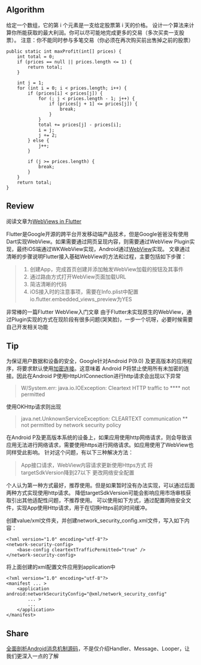 ## Algorithm
给定一个数组，它的第 i 个元素是一支给定股票第 i 天的价格。
设计一个算法来计算你所能获取的最大利润。你可以尽可能地完成更多的交易（多次买卖一支股票）。
注意：你不能同时参与多笔交易（你必须在再次购买前出售掉之前的股票）

    public static int maxProfit(int[] prices) {
        int total = 0;
        if (prices == null || prices.length <= 1) {
            return total;
        }

        int j = 1;
        for (int i = 0; i < prices.length; i++) {
            if (prices[i] < prices[j]) {
                for (; j < prices.length - 1; j++) {
                    if (prices[j + 1] <= prices[j]) {
                        break;
                    }
                }
                total += prices[j] - prices[i];
                i = j;
                j += 2;
            } else {
                j++;
            }

            if (j >= prices.length) {
                break;
            }
        }
        return total;
    }

## Review
阅读文章为[WebViews in Flutter](https://blog.geekyants.com/webviews-in-flutter-87194714ce3d)

Flutter是Google开源的跨平台开发移动端产品技术，但是Google爸爸没有使用Dart实现WebView。如果需要通过网页呈现内容，则需要通过WebView Plugin实现，最终iOS端通过WKWebView实现，Android通过[WebView](https://developer.android.com/reference/android/webkit/WebView)实现。
文章通过清晰的步骤说明Flutter接入基础WebView的方法和过程，主要包括如下步骤：

 > 1. 创建App，完成首页创建并添加触发WebView加载的按钮及其事件
 > 2. 通过路由方式打开WebView页面加载URL
 > 3. 简洁清晰的代码
 > 4. iOS接入时的注意事项，需要在Info.plist中配置io.flutter.embedded_views_preview为YES

非常棒的一篇Flutter WebView入门文章
由于Flutter未实现原生的WebView，通过Plugin实现的方式在现阶段有很多问题(哭笑脸)，一步一个坑呀，必要时候需要自己开发相关功能

## Tip
为保证用户数据和设备的安全，Google针对Android P(9.0) 及更高版本的应用程序，将要求默认使用[加密连接](https://developer.android.com/about/versions/pie/android-9.0-changes-28)。这意味着 Android P将禁止使用所有未加密的连接。因此在Android P使用HttpUrlConnection进行http请求会出现以下异常
 > W/System.err: java.io.IOException: Cleartext HTTP traffic to **** not permitted

使用OKHttp请求则出现
 > java.net.UnknownServiceException: CLEARTEXT communication ** not permitted by network security policy

在Android P及更高版本系统的设备上，如果应用使用http网络请求，则会导致该应用无法进行网络请求，需要使用https进行网络请求。如应用使用了WebView也同样受此影响。
针对这个问题，有以下三种解决方法：

 > App接口请求，WebView内容请求更新使用Https方式
 > 将targetSdkVersion降到27以下
 > 更改网络安全配置
 
个人认为第一种方式最好，推荐使用。但是如果暂时没有办法实现，可以通过后面两种方式实现使用http请求。
降低targetSdkVersion可能会影响应用市场审核获取引出其他适配性问题，不推荐使用。
可以使用如下方式，通过配置网络安全文件，实现App使用Http请求，用于在切换Https前的时间缓冲。

创建value/xml文件夹，并创建network_security_config.xml文件，写入如下内容：

    <?xml version="1.0" encoding="utf-8"?>
    <network-security-config>
        <base-config cleartextTrafficPermitted="true" />
    </network-security-config>

将上面创建的xml配置文件应用到application中

    <?xml version="1.0" encoding="utf-8"?>
    <manifest ... >
        <application android:networkSecurityConfig="@xml/network_security_config"
            ... >
            ...
        </application>
    </manifest>

## Share
[全面剖析Android消息机制源码](https://juejin.im/post/5cb43a8de51d456e7b372059?utm_source=gold_browser_extension)，不是仅介绍Handler、Message、Looper，让我们更深入一点的了解
